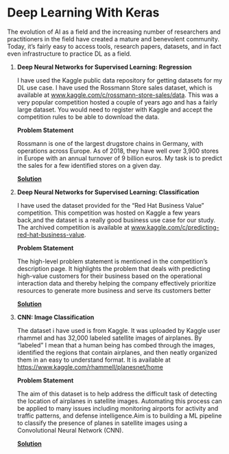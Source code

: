 # Deep Learning With Keras

The evolution of AI as a field and the increasing number of researchers and practitioners in the field have created a mature and benevolent community. Today, it’s fairly easy to access tools, research papers, datasets, and in fact even infrastructure to practice DL as a field.

1. **Deep Neural Networks for Supervised Learning: Regression**

   I have used the Kaggle public data repository for getting datasets for my DL use case. I have used the Rossmann Store sales dataset, which is available at www.kaggle.com/c/rossmann-store-sales/data. This was a very popular competition hosted a couple of years ago and has a fairly large dataset. You would need to register with Kaggle and accept the competition rules to be able to download the data. 

   **Problem Statement** 
   
   ​Rossmann is one of the largest drugstore chains in Germany, with operations across Europe. As of 	2018, they have well over 3,900 stores in Europe with an annual turnover of 9 billion euros. My task is to predict the sales for a few identified stores on a given day.
   
   [**Solution**](https://github.com/TheCaffeineDev/Deep-Learning-With-Keras/blob/master/1.%20Regression%20With%20Keras.ipynb)

2.  **Deep Neural Networks for Supervised Learning: Classification**

      I have used the dataset provided for the “Red Hat Business Value” competition. This competition was hosted on Kaggle a few years          back,and the dataset is a really good business use case for our study. The archived competition is available at               www.kaggle.com/c/predicting-red-hat-business-value. 
      
      **Problem Statement** 

      The high-level problem statement is mentioned in the competition’s description page. It highlights the problem that deals with   predicting high-value customers for their business based on the operational interaction data and thereby helping the company effectively prioritize resources to generate more business and serve its customers better

      [**Solution**](https://github.com/TheCaffeineDev/Deep-Learning-With-Keras/blob/master/2.%20Classification%20With%20Keras.ipynb)
 
 3.  **CNN: Image Classification**

     The dataset i have used is from Kaggle. It was uploaded by Kaggle user rhammel and has 32,000 labeled satellite images of airplanes. By “labeled” I mean that a human being has combed through the images, identified the regions that contain airplanes, and then neatly organized them in an easy to understand format. It is available at https://www.kaggle.com/rhammell/planesnet/home
      
      **Problem Statement** 

      The aim of this dataset is to help address the difficult task of detecting the location of airplanes in satellite images. Automating this process can be applied to many issues including monitoring airports for activity and traffic patterns, and defense intelligence.Aim is to building a ML pipeline to classify the presence of planes in satellite images using a Convolutional Neural Network (CNN).

      [**Solution**](https://github.com/TheCaffeineDev/Deep-Learning-With-Keras/blob/master/3.%20CNN%20With%20Keras.ipynb)
      
      
 
